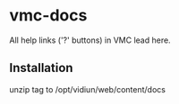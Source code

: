 # vmc-docs
All help links ('?' buttons) in VMC lead here.

## Installation
unzip tag to /opt/vidiun/web/content/docs
